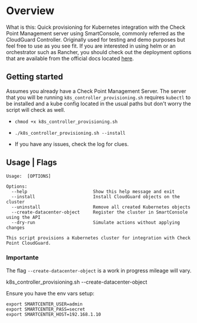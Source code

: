 # Overview
What is this: Quick provisioning for Kubernetes integration with the Check Point Management server using SmartConsole, commonly referred as the CloudGuard Controller. Originally used for testing and demo purposes but feel free to use as you see fit. If you are interested in using helm or an orchestrator such as Rancher, you should check out the deployment options that are available from the official docs located [here](https://sc1.checkpoint.com/documents/R81/WebAdminGuides/EN/CP_R81_CloudGuard_Controller_AdminGuide/Topics-CGRDG/Supported-Data-Centers-Kubernetes.htm).

## Getting started
Assumes you already have a Check Point Management Server. The server that you will be running `k8s_controller_provisioning.sh` requires `kubectl` to be installed and a kube config located in the usual paths but don't worry the script will check as well.

- `chmod +x k8s_controller_provisioning.sh`

- `./k8s_controller_provisioning.sh --install`
- If you have any issues, check the log for clues.

## Usage | Flags
```
Usage:  [OPTIONS]

Options:
  --help                         Show this help message and exit
  --install                      Install CloudGuard objects on the cluster
  --uninstall                    Remove all created Kubernetes objects
  --create-datacenter-object     Register the cluster in SmartConsole using the API
  --dry-run                      Simulate actions without applying changes

This script provisions a Kubernetes cluster for integration with Check Point CloudGuard.
```
### Importante

The flag `--create-datacenter-object` is a work in progress mileage will vary. 

k8s_controller_provisioning.sh --create-datacenter-object

Ensure you have the env vars setup:
```
export SMARTCENTER_USER=admin
export SMARTCENTER_PASS=secret
export SMARTCENTER_HOST=192.168.1.10
```
